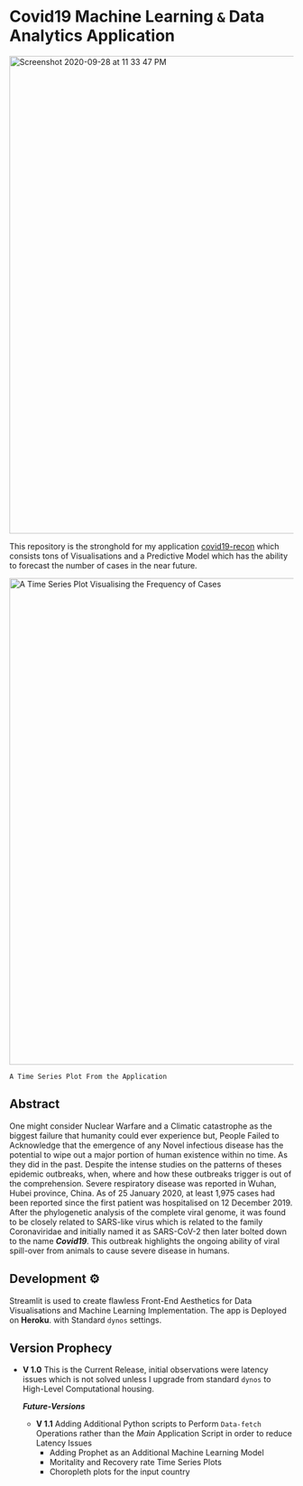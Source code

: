 # Covid19 Machine Learning ``&`` Data Analytics Application

[<img width="847" alt="Screenshot 2020-09-28 at 11 33 47 PM" src="https://user-images.githubusercontent.com/45916202/94586075-6f47d900-029e-11eb-8970-507b155f0ea5.png">](https://covid19-reconnaissance.herokuapp.com)


This repository is the stronghold for my application [covid19-recon](https://bit.ly/3kYHCW5) which consists tons of Visualisations
and a Predictive Model which has the ability to forecast the number of cases in the near future.


<img width="863" alt="A Time Series Plot Visualising the Frequency of Cases" src="https://user-images.githubusercontent.com/45916202/94586701-2c3a3580-029f-11eb-92e3-36c41c00147b.png">

```A Time Series Plot From the Application ```

## Abstract

One might consider Nuclear Warfare and a Climatic catastrophe as the biggest failure that humanity could ever experience but, People Failed to Acknowledge that the emergence of any Novel infectious disease has the potential to wipe out a major portion of human existence within no time. As they did in the past. Despite the intense studies on the patterns of theses epidemic outbreaks, when, where and how these outbreaks trigger is out of the comprehension. Severe respiratory disease was reported in Wuhan, Hubei province, China. As of 25 January 2020, at least 1,975 cases had been reported since the first patient was hospitalised on 12 December 2019. After the phylogenetic analysis of the complete viral genome, it was found to be closely related to SARS-like virus which is related to the family Coronaviridae and initially named it as SARS-CoV-2 then later bolted down to the name **_Covid19_**. This outbreak highlights the ongoing ability of viral spill-over from animals to cause severe disease in humans.


## Development ⚙️
Streamlit is used to create flawless Front-End Aesthetics for Data Visualisations and Machine Learning Implementation. The app is Deployed on **Heroku**. with Standard ```dynos``` settings.

## Version Prophecy

- **V 1.0** This is the Current Release, initial observations were latency issues which is not solved unless I upgrade from standard ```dynos``` to High-Level Computational housing. 

  _**Future-Versions**_
    - **V 1.1** Adding Additional Python scripts to Perform ``Data-fetch`` Operations rather than the _Main_ Application Script in order to reduce Latency Issues 
      - Adding Prophet as an Additional Machine Learning Model
      - Moritality and Recovery rate Time Series Plots 
      - Choropleth plots for the input country 
      




